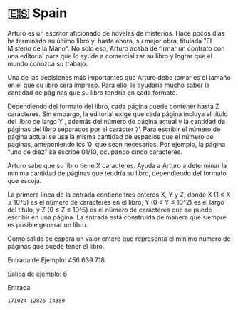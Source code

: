 # 🇪🇸 Spain

Arturo es un escritor aficionado de novelas de misterios. Hace pocos días ha terminado su último libro y, hasta ahora, su mejor obra, titulada "El Misterio de la Mano". No solo eso, Arturo acaba de firmar un contrato con una editorial para que lo ayude a comercializar su libro y lograr que el mundo conozca su trabajo.

Una de las decisiones más importantes que Arturo debe tomar es el tamaño en el que su libro será impreso. Para ello, le ayudaría mucho saber la cantidad de páginas que su libro tendría en cada formato.

Dependiendo del formato del libro, cada página puede contener hasta Z caracteres. Sin embargo, la editorial exige que cada página incluya el título del libro de largo Y , además del número de página actual y la cantidad de páginas del libro separados por el carácter ’/’. Para escribir el número de página actual se usa la misma cantidad de espacios que el número de paginas, anteponiendo los ’0’ que sean necesarios. Por ejemplo, la página “uno de diez” se escribe 01/10, ocupando cinco caracteres.

Arturo sabe que su libro tiene X caracteres. Ayuda a Arturo a determinar la mínima cantidad de páginas que tendría su libro, dependiendo del formato que escoja.

La primera línea de la entrada contiene tres enteros X, Y y Z, donde X (1 ≤ X ≤ 10^5) es el número de caracteres en el libro, Y (0 ≤ Y ≤ 10^2) es el largo del título, y Z (0 ≤ Z ≤ 10^5) es el número de caracteres que se puede escribir en una página. La entrada está construida de manera que siempre es posible generar un libro.

Como salida se espera un valor entero que representa el mínimo número de páginas que puede tener el libro.

Entrada de Ejemplo: 456 639 718

Salida de ejemplo: 6

Entrada

```
171024 12825 14359
```
